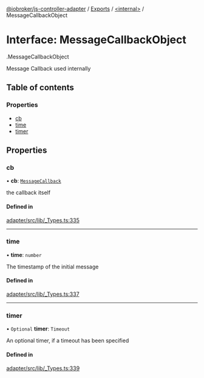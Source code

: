 [@iobroker/js-controller-adapter](../README.md) / [Exports](../modules.md) / [<internal\>](../modules/internal_.md) / MessageCallbackObject

# Interface: MessageCallbackObject

[<internal>](../modules/internal_.md).MessageCallbackObject

Message Callback used internally

## Table of contents

### Properties

- [cb](internal_.MessageCallbackObject.md#cb)
- [time](internal_.MessageCallbackObject.md#time)
- [timer](internal_.MessageCallbackObject.md#timer)

## Properties

### cb

• **cb**: [`MessageCallback`](../modules/internal_.md#messagecallback)

the callback itself

#### Defined in

[adapter/src/lib/_Types.ts:335](https://github.com/ioBroker/ioBroker.js-controller/blob/959e51d6/packages/adapter/src/lib/_Types.ts#L335)

___

### time

• **time**: `number`

The timestamp of the initial message

#### Defined in

[adapter/src/lib/_Types.ts:337](https://github.com/ioBroker/ioBroker.js-controller/blob/959e51d6/packages/adapter/src/lib/_Types.ts#L337)

___

### timer

• `Optional` **timer**: `Timeout`

An optional timer, if a timeout has been specified

#### Defined in

[adapter/src/lib/_Types.ts:339](https://github.com/ioBroker/ioBroker.js-controller/blob/959e51d6/packages/adapter/src/lib/_Types.ts#L339)
